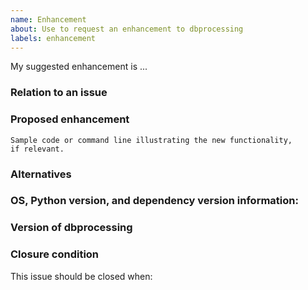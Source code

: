 ```yaml
---
name: Enhancement
about: Use to request an enhancement to dbprocessing
labels: enhancement
---
```


<!-- 
Thank you for contributing to the dbprocessing community by
taking the time to suggest an enhancement. Please describe
your desired enhancement in detail, including at least
one possible use case.

You can use the sections below if they're helpful in
describing the enhancement, or delete any that aren't.

You can view the final output by clicking the preview
button above.
-->

My suggested enhancement is ...

### Relation to an issue
<!-- 
Is this enhancement related to an existing dbprocessing issue? You can
link it by using "#" and the issue number, e.g. #1 to link to issue 1.

If not, is it related to some other problem or bug?
-->

### Proposed enhancement
<!--
A description of what you'd like dbprocessing to do. Examples are very
helpful.

If you place your code between the triple backticks below, 
it will be marked as a code block automatically.
If possible, please provide a minimal example that succinctly
illustrate the enhancement
-->


```
Sample code or command line illustrating the new functionality,
if relevant.
```

### Alternatives
<!--
Describe any other solutions you've considered or tried, and what
was effective or ineffective about them.
-->

### OS, Python version, and dependency version information:
<!--
This provides context for a possible enhancement.
You can run the following and paste the result in a code 
block.
```
import platform
import sys
import sqlalchemy

print(platform.platform())
print(sys.version_info)
print('sqlalchemy={0}'.format(sqlalchemy.__version__))
```
-->

### Version of dbprocessing
<!-- What version of dbprocessing are you using and where did you
download it from?
-->

### Closure condition
<!--
What condition would indicate this issue is "complete" and should be closed?
For instance, it might be appropriate to close it when the design for the
enhancement is completed, with the implementation left to future issues, or
maybe it makes more sense to close when the implementation is merged. This
doesn't have to be set in stone; the dbprocessing team can help with the
decision after the issue is opened.
-->
This issue should be closed when:
